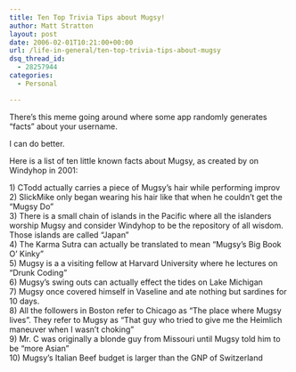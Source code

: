 ```yaml
---
title: Ten Top Trivia Tips about Mugsy!
author: Matt Stratton
layout: post
date: 2006-02-01T10:21:00+00:00
url: /life-in-general/ten-top-trivia-tips-about-mugsy
dsq_thread_id:
  - 28257944
categories:
  - Personal

---
```

There&#8217;s this meme going around where some app randomly generates &#8220;facts&#8221; about your username.

I can do better.

Here is a list of ten little known facts about Mugsy, as created by on Windyhop in 2001:

<span>1) CTodd actually carries a piece of Mugsy&#8217;s hair while performing improv<br /> 2) SlickMike only began wearing his hair like that when he couldn&#8217;t get the &#8220;Mugsy Do&#8221;<br /> 3) There is a small chain of islands in the Pacific where all the islanders worship Mugsy and consider Windyhop to be the repository of all wisdom. Those islands are called &#8220;Japan&#8221;<br /> 4) The Karma Sutra can actually be translated to mean &#8220;Mugsy&#8217;s Big Book O&#8217; Kinky&#8221;<br /> 5) Mugsy is a a visiting fellow at Harvard University where he lectures on &#8220;Drunk Coding&#8221;<br /> 6) Mugsy&#8217;s swing outs can actually effect the tides on Lake Michigan<br /> 7) Mugsy once covered himself in Vaseline and ate nothing but sardines for 10 days.<br /> 8) All the followers in Boston refer to Chicago as &#8220;The place where Mugsy lives&#8221;. They refer to Mugsy as &#8220;That guy who tried to give me the Heimlich maneuver when I wasn&#8217;t choking&#8221;<br /> 9) Mr. C was originally a blonde guy from Missouri until Mugsy told him to be &#8220;more Asian&#8221;<br /> 10) Mugsy&#8217;s Italian Beef budget is larger than the GNP of Switzerland</span>